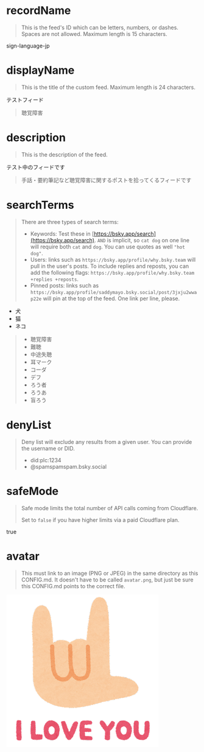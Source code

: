 
# recordName

> This is the feed's ID which can be letters, numbers, or dashes. Spaces are not allowed. Maximum length is 15 characters.

sign-language-jp

# displayName

> This is the title of the custom feed. Maximum length is 24 characters.

テストフィード
> 聴覚障害

# description

> This is the description of the feed.

テスト中のフィードです
> 手話・要約筆記など聴覚障害に関するポストを拾ってくるフィードです

# searchTerms

> There are three types of search terms:
>
> - Keywords: Test these in [https://bsky.app/search](https://bsky.app/search). `AND` is implicit, so `cat dog` on one line will require both `cat` and `dog`. You can use quotes as well `"hot dog"`.
> - Users: links such as `https://bsky.app/profile/why.bsky.team` will pull in the user's posts. To include replies and reposts, you can add the following flags: `https://bsky.app/profile/why.bsky.team +replies +reposts`.
> - Pinned posts: links such as `https://bsky.app/profile/saddymayo.bsky.social/post/3jxju2wwap22e` will pin at the top of the feed. One link per line, please.

- 犬
- 猫
- ネコ
> - 聴覚障害
> - 難聴
> - 中途失聴
> - 耳マーク
> - コーダ
> - デフ
> - ろう者
> - ろうあ
> - 盲ろう

# denyList

> Deny list will exclude any results from a given user. You can provide the username or DID.
>
> - did:plc:1234
> - @spamspamspam.bsky.social

# safeMode

> Safe mode limits the total number of API calls coming from Cloudflare.
>
> Set to `false` if you have higher limits via a paid Cloudflare plan.

true

# avatar

> This must link to an image (PNG or JPEG) in the same directory as this CONFIG.md. It doesn't have to be called `avatar.png`, but just be sure this CONFIG.md points to the correct file.

![](avatar.png)

